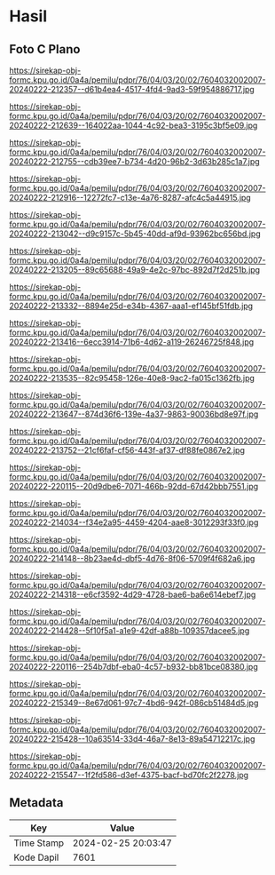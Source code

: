 # Hasil

## Foto C Plano

https://sirekap-obj-formc.kpu.go.id/0a4a/pemilu/pdpr/76/04/03/20/02/7604032002007-20240222-212357--d61b4ea4-4517-4fd4-9ad3-59f954886717.jpg

https://sirekap-obj-formc.kpu.go.id/0a4a/pemilu/pdpr/76/04/03/20/02/7604032002007-20240222-212639--164022aa-1044-4c92-bea3-3195c3bf5e09.jpg

https://sirekap-obj-formc.kpu.go.id/0a4a/pemilu/pdpr/76/04/03/20/02/7604032002007-20240222-212755--cdb39ee7-b734-4d20-96b2-3d63b285c1a7.jpg

https://sirekap-obj-formc.kpu.go.id/0a4a/pemilu/pdpr/76/04/03/20/02/7604032002007-20240222-212916--12272fc7-c13e-4a76-8287-afc4c5a44915.jpg

https://sirekap-obj-formc.kpu.go.id/0a4a/pemilu/pdpr/76/04/03/20/02/7604032002007-20240222-213042--d9c9157c-5b45-40dd-af9d-93962bc656bd.jpg

https://sirekap-obj-formc.kpu.go.id/0a4a/pemilu/pdpr/76/04/03/20/02/7604032002007-20240222-213205--89c65688-49a9-4e2c-97bc-892d7f2d251b.jpg

https://sirekap-obj-formc.kpu.go.id/0a4a/pemilu/pdpr/76/04/03/20/02/7604032002007-20240222-213332--8894e25d-e34b-4367-aaa1-ef145bf51fdb.jpg

https://sirekap-obj-formc.kpu.go.id/0a4a/pemilu/pdpr/76/04/03/20/02/7604032002007-20240222-213416--6ecc3914-71b6-4d62-a119-26246725f848.jpg

https://sirekap-obj-formc.kpu.go.id/0a4a/pemilu/pdpr/76/04/03/20/02/7604032002007-20240222-213535--82c95458-126e-40e8-9ac2-fa015c1362fb.jpg

https://sirekap-obj-formc.kpu.go.id/0a4a/pemilu/pdpr/76/04/03/20/02/7604032002007-20240222-213647--874d36f6-139e-4a37-9863-90036bd8e97f.jpg

https://sirekap-obj-formc.kpu.go.id/0a4a/pemilu/pdpr/76/04/03/20/02/7604032002007-20240222-213752--21cf6faf-cf56-443f-af37-df88fe0867e2.jpg

https://sirekap-obj-formc.kpu.go.id/0a4a/pemilu/pdpr/76/04/03/20/02/7604032002007-20240222-220115--20d9dbe6-7071-466b-92dd-67d42bbb7551.jpg

https://sirekap-obj-formc.kpu.go.id/0a4a/pemilu/pdpr/76/04/03/20/02/7604032002007-20240222-214034--f34e2a95-4459-4204-aae8-3012293f33f0.jpg

https://sirekap-obj-formc.kpu.go.id/0a4a/pemilu/pdpr/76/04/03/20/02/7604032002007-20240222-214148--8b23ae4d-dbf5-4d76-8f06-5709f4f682a6.jpg

https://sirekap-obj-formc.kpu.go.id/0a4a/pemilu/pdpr/76/04/03/20/02/7604032002007-20240222-214318--e6cf3592-4d29-4728-bae6-ba6e614ebef7.jpg

https://sirekap-obj-formc.kpu.go.id/0a4a/pemilu/pdpr/76/04/03/20/02/7604032002007-20240222-214428--5f10f5a1-a1e9-42df-a88b-109357dacee5.jpg

https://sirekap-obj-formc.kpu.go.id/0a4a/pemilu/pdpr/76/04/03/20/02/7604032002007-20240222-220116--254b7dbf-eba0-4c57-b932-bb81bce08380.jpg

https://sirekap-obj-formc.kpu.go.id/0a4a/pemilu/pdpr/76/04/03/20/02/7604032002007-20240222-215349--8e67d061-97c7-4bd6-942f-086cb51484d5.jpg

https://sirekap-obj-formc.kpu.go.id/0a4a/pemilu/pdpr/76/04/03/20/02/7604032002007-20240222-215428--10a63514-33d4-46a7-8e13-89a54712217c.jpg

https://sirekap-obj-formc.kpu.go.id/0a4a/pemilu/pdpr/76/04/03/20/02/7604032002007-20240222-215547--1f2fd586-d3ef-4375-bacf-bd70fc2f2278.jpg


## Metadata

| Key        | Value               |
| ---------- | ------------------- |
| Time Stamp | 2024-02-25 20:03:47 |
| Kode Dapil | 7601                |



